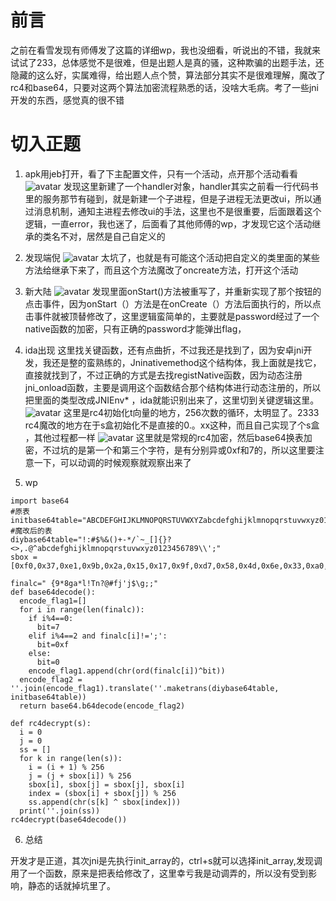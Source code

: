 # 前言
之前在看雪发现有师傅发了这篇的详细wp，我也没细看，听说出的不错，我就来试试了233，总体感觉不是很难，但是出题人是真的骚，这种欺骗的出题手法，还隐藏的这么好，实属难得，给出题人点个赞，算法部分其实不是很难理解，魔改了rc4和base64，只要对这两个算法加密流程熟悉的话，没啥大毛病。考了一些jni开发的东西，感觉真的很不错

# 切入正题
1. apk用jeb打开，看了下主配置文件，只有一个活动，点开那个活动看看
![avatar](https://img2020.cnblogs.com/blog/2021287/202011/2021287-20201116010712153-1739692197.png)
发现这里新建了一个handler对象，handler其实之前看一行代码书里的服务那节有碰到，就是新建一个子进程，但是子进程无法更改ui，所以通过消息机制，通知主进程去修改ui的手法，这里也不是很重要，后面跟着这个逻辑，一直error，我也迷了，后面看了其他师傅的wp，才发现它这个活动继承的类名不对，居然是自己自定义的
2. 发现端倪
![avatar](https://img2020.cnblogs.com/blog/2021287/202011/2021287-20201116010809669-611469409.png)
太坑了，也就是有可能这个活动把自定义的类里面的某些方法给继承下来了，而且这个方法魔改了oncreate方法，打开这个活动
3. 新大陆
![avatar](https://img2020.cnblogs.com/blog/2021287/202011/2021287-20201116010746380-1793792410.png)
发现里面onStart()方法被重写了，并重新实现了那个按钮的点击事件，因为onStart（）方法是在onCreate（）方法后面执行的，所以点击事件就被顶替修改了，这里逻辑蛮简单的，主要就是password经过了一个native函数的加密，只有正确的password才能弹出flag，
4. ida出现
这里找关键函数，还有点曲折，不过我还是找到了，因为安卓jni开发，我还是整的蛮熟练的，Jninativemethod这个结构体，我上面就是找它，直接就找到了，不过正确的方式是去找registNative函数，因为动态注册jni_onload函数，主要是调用这个函数结合那个结构体进行动态注册的，所以把里面的类型改成JNIEnv* ，ida就能识别出来了，这里切到关键逻辑这里。
![avatar](https://img2020.cnblogs.com/blog/2021287/202011/2021287-20201116010848827-1882220355.png)
这里是rc4初始化t向量的地方，256次数的循环，太明显了。2333
rc4魔改的地方在于s盒初始化不是直接的0.。xx这种，而且自己实现了个s盒
，其他过程都一样
![avatar](https://img2020.cnblogs.com/blog/2021287/202011/2021287-20201116010917908-1680011767.png)
这里就是常规的rc4加密，然后base64换表加密，不过坑的是第一个和第三个字符，是有分别异或0xf和7的，所以这里要注意一下，可以动调的时候观察就观察出来了

5. wp
```
import base64
#原表
initbase64table="ABCDEFGHIJKLMNOPQRSTUVWXYZabcdefghijklmnopqrstuvwxyz0123456789+/="
#魔改后的表
diybase64table="!:#$%&()+-*/`~_[]{}?<>,.@^abcdefghijklmnopqrstuvwxyz0123456789\\';"
sbox = [0xf0,0x37,0xe1,0x9b,0x2a,0x15,0x17,0x9f,0xd7,0x58,0x4d,0x6e,0x33,0xa0,0x39,0xae,0x4,0xd0,0xbe,0xed,0xf8,0x66,0x5e,0x0,0xd6,0x91,0x2f,0xc3,0x10,0x4c,0xf7,0xa6,0xc1,0xec,0x6d,0xb,0x50,0x65,0xbb,0x34,0xfa,0xa4,0x2d,0x3b,0x23,0xa1,0x96,0xd5,0x1d,0x38,0x56,0xa,0x5d,0x4f,0xe4,0xcc,0x24,0xd,0x12,0x87,0x35,0x85,0x8e,0x6f,0xc6,0x13,0x9a,0xd3,0xfc,0xe7,0x8,0xac,0xb7,0xe9,0xb0,0xe8,0x41,0xaa,0x55,0x53,0xc2,0x42,0xbc,0xe6,0xf,0x8a,0x86,0xa8,0xcf,0x84,0xc5,0x48,0x74,0x36,0x7,0xeb,0x88,0x51,0xf6,0x7f,0x57,0x5,0x63,0x3e,0xfe,0xb8,0xc9,0xf5,0xaf,0xdf,0xea,0x82,0x44,0xf9,0xcd,0x6,0xba,0x30,0x47,0x40,0xde,0xfd,0x1c,0x7c,0x11,0x5c,0x2,0x31,0x2c,0x9c,0x5f,0x46,0x27,0xc4,0x83,0x73,0x16,0x90,0x20,0x76,0x7b,0xf2,0xe3,0xf3,0x77,0x52,0x80,0x25,0x9,0x26,0x3f,0xc7,0x18,0x1b,0xa3,0xff,0xfb,0xcb,0xa9,0x8c,0x54,0x7a,0x68,0xb4,0x70,0x4b,0xe2,0x49,0x22,0x7e,0xa5,0xb6,0x81,0x9d,0x4e,0x67,0xf1,0xa7,0x3c,0xd9,0x94,0xef,0x32,0x6b,0x1f,0xb1,0x60,0xb9,0x64,0x59,0x1,0xb3,0x7d,0xe0,0x6c,0xad,0x97,0x19,0xb5,0x3a,0xf4,0xd8,0x8d,0x98,0x3,0x93,0x1a,0xdc,0x1e,0x4a,0xc0,0x5a,0xe5,0xd1,0x3d,0x14,0xc8,0x79,0xbd,0x43,0xdb,0x69,0xd2,0x61,0x95,0x9e,0x21,0x45,0x89,0x2b,0xab,0x29,0xa2,0x8b,0x2e,0xd4,0xe,0x62,0xca,0x28,0xda,0x5b,0x72,0x8f,0x99,0x75,0xee,0x78,0xc,0x71,0xbf,0xdd,0xce,0x92,0x6a,0xb2]

finalc=" {9*8ga*l!Tn?@#fj'j$\g;;"
def base64decode():
  encode_flag1=[]
  for i in range(len(finalc)):
    if i%4==0:
      bit=7
    elif i%4==2 and finalc[i]!=';':
      bit=0xf
    else:
      bit=0
    encode_flag1.append(chr(ord(finalc[i])^bit))
  encode_flag2 = ''.join(encode_flag1).translate(''.maketrans(diybase64table, initbase64table))
  return base64.b64decode(encode_flag2)

def rc4decrypt(s):
  i = 0
  j = 0
  ss = []
  for k in range(len(s)):
    i = (i + 1) % 256
    j = (j + sbox[i]) % 256
    sbox[i], sbox[j] = sbox[j], sbox[i]
    index = (sbox[i] + sbox[j]) % 256
    ss.append(chr(s[k] ^ sbox[index]))
  print(''.join(ss))
rc4decrypt(base64decode())
```

6. 总结


开发才是正道，其次jni是先执行init_array的，ctrl+s就可以选择init_array,发现调用了一个函数，原来是把表给修改了，这里幸亏我是动调弄的，所以没有受到影响，静态的话就掉坑里了。